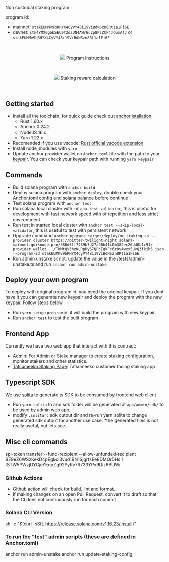 Non custodial staking program

program id:
- mainnet: `stakEUMMv9bRHYX4CyVY48i19ViBdNSzn8Rt1a1Fi6E`
- devnet: `stk4YMX6gbb5EL9T2d2UN4AWrGu2p8PzZCF4JQumAfJ` or `stakEUMMv9bRHYX4CyVY48i19ViBdNSzn8Rt1a1Fi6E`

<br/>
<p align="center">
  <img 
    src="https://cdn.discordapp.com/attachments/897388963671736340/984288487551422554/Screenshot_2022-06-09_at_09.50.45.png"
  />
  Program Instructions
</p>
<br/>
<p align="center">
  <img 
    src="https://cdn.discordapp.com/attachments/897388963671736340/989452987724357682/Screenshot_2022-06-23_at_15.51.41.png"
  />
  Staking reward calculation
</p>
<br/>

## Getting started

- Install all the toolchain, for quick guide check out [anchor istallation](https://www.anchor-lang.com/docs/installation)
  - Rust 1.60.x
  - Anchor 0.24.2
  - NodeJS 16.x
  - Yarn 1.22.x
- Recomended if you use vscode: [Rust official vscode extension](https://marketplace.visualstudio.com/items?itemName=rust-lang.rust)
- Install node_modules with `yarn`
- Update anchor provider.wallet on `Anchor.toml` file with the path to your [keypair](https://docs.solana.com/wallet-guide/file-system-wallet#generate-a-file-system-wallet-keypair). You can check your keypair path with running `yarn keypair`

## Commands

- Build solana program with `anchor build`
- Deploy solana program with `anchor deploy`, double check your Anchor.toml config and solana balance before continue
- Test solana program with `anchor test`
- Run solana local cluster with `solana-test-validator`, this is useful for development with fast network speed with of repetition and less strict environtment
- Run test in started local cluster with `anchor test --skip-local-validator`, this is useful to test with persistent network
- Upgrade command `anchor upgrade target/deploy/nc_staking.so --provider.cluster https://bitter-twilight-night.solana-mainnet.quiknode.pro/386d6ff7459b7d27a96b41c0b382ec26dd0b1c91/ --provider.wallet ../TWMtQV3hzKLRpDy67QPcEqkFc6r8vAwxx5UvQ3fkjh5.json --program-id stakEUMMv9bRHYX4CyVY48i19ViBdNSzn8Rt1a1Fi6E`
- Run admin unstake script: update the value in the /tests/admin-unstake.ts and run `anchor run admin-unstake`

## Deploy your own program

To deploy with original program id, you need the original keypair. If you dont have it you can generate new keypair and deploy the program with the new keypair. Follow steps below

- Run `yarn setup:programid`. it will build the program with new keypair.
- Run `anchor test` to test the built program

## Frontend App

Currently we have two web app that interact with this contract:

- [Admin](app/admin/README.md): For Admin or Stake manager to create staking configuration, monitor stakers and other statistics.
- [Tatsumeeko Staking Page](https://github.com/tatsuworks/tm-web/blob/dev/pages/meekolony/stake/index.tsx): Tatsumeeko customer facing staking app

## Typescript SDK

We use [solita](https://github.com/metaplex-foundation/solita) to generate ts SDK to be consumed by frontend web client

- Run `yarn solita` to and sdk folder will be generated at `app/admin/sdk/` to be used by admin web app.
- modify `.solitarc` sdk output dir and re-run yarn solita to change generated sdk output for another use case.
*the generated files is not really useful, but lets see.

## Misc cli commands

spl-token transfer --fund-recipient --allow-unfunded-recipient BE9eZ6WSzKekD4pEgkoi3vud1BN1SjgrfsEe8DMQr5Hs 1 tSTW5PWzjDYCjeYEqpZg92PyRv7R733YPx9Diz6BUWr

### Github Actions

- Github action will check for build, lint and format.
- If making changes on an open Pull Request, convert it to draft so that the CI does not continuously run for each commit

### Solana CLI Version
sh -c "$(curl -sSfL https://release.solana.com/v1.16.23/install)"

### To run the "test" admin scripts (these are defined in Anchor.toml)
anchor run admin-unstake
anchor run update-staking-config